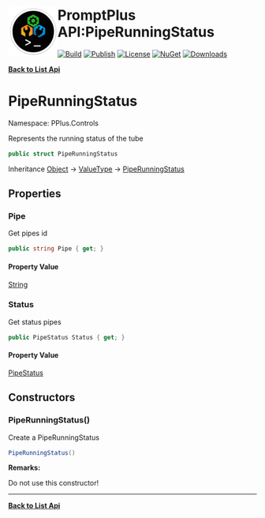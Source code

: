 # <img align="left" width="100" height="100" src="../images/icon.png">PromptPlus API:PipeRunningStatus 

[![Build](https://github.com/FRACerqueira/PromptPlus/workflows/Build/badge.svg)](https://github.com/FRACerqueira/PromptPlus/actions/workflows/build.yml)
[![Publish](https://github.com/FRACerqueira/PromptPlus/actions/workflows/publish.yml/badge.svg)](https://github.com/FRACerqueira/PromptPlus/actions/workflows/publish.yml)
[![License](https://img.shields.io/github/license/FRACerqueira/PromptPlus)](https://github.com/FRACerqueira/PromptPlus/blob/master/LICENSE)
[![NuGet](https://img.shields.io/nuget/v/PromptPlus)](https://www.nuget.org/packages/PromptPlus/)
[![Downloads](https://img.shields.io/nuget/dt/PromptPlus)](https://www.nuget.org/packages/PromptPlus/)

[**Back to List Api**](./apis.md)

# PipeRunningStatus

Namespace: PPlus.Controls

Represents the running status of the tube

```csharp
public struct PipeRunningStatus
```

Inheritance [Object](https://docs.microsoft.com/en-us/dotnet/api/system.object) → [ValueType](https://docs.microsoft.com/en-us/dotnet/api/system.valuetype) → [PipeRunningStatus](./pplus.controls.piperunningstatus.md)

## Properties

### <a id="properties-pipe"/>**Pipe**

Get pipes id

```csharp
public string Pipe { get; }
```

#### Property Value

[String](https://docs.microsoft.com/en-us/dotnet/api/system.string)<br>

### <a id="properties-status"/>**Status**

Get status pipes

```csharp
public PipeStatus Status { get; }
```

#### Property Value

[PipeStatus](./pplus.controls.pipestatus.md)<br>

## Constructors

### <a id="constructors-.ctor"/>**PipeRunningStatus()**

Create a PipeRunningStatus

```csharp
PipeRunningStatus()
```

**Remarks:**

Do not use this constructor!


- - -
[**Back to List Api**](./apis.md)
